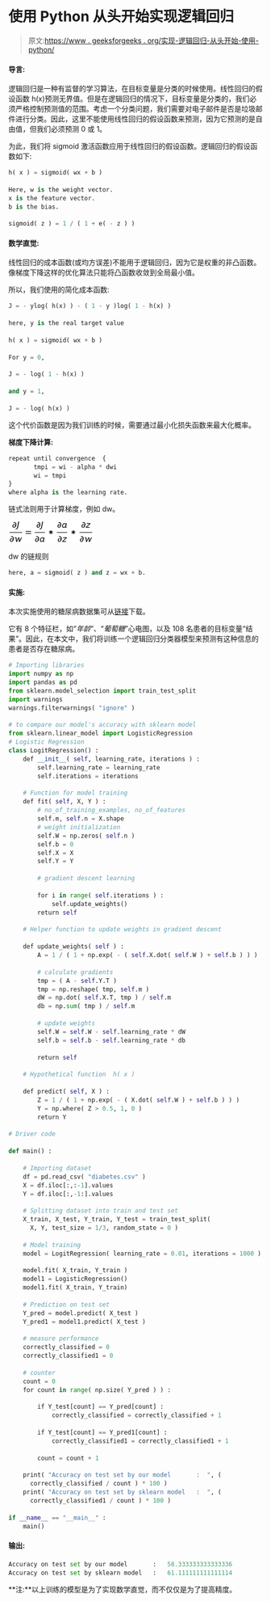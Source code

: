 # 使用 Python 从头开始实现逻辑回归

> 原文:[https://www . geeksforgeeks . org/实现-逻辑回归-从头开始-使用-python/](https://www.geeksforgeeks.org/implementation-of-logistic-regression-from-scratch-using-python/)

#### 导言:

逻辑回归是一种有监督的学习算法，在目标变量是分类的时候使用。线性回归的假设函数 h(x)预测无界值。但是在逻辑回归的情况下，目标变量是分类的，我们必须严格控制预测值的范围。考虑一个分类问题，我们需要对电子邮件是否是垃圾邮件进行分类。因此，这里不能使用线性回归的假设函数来预测，因为它预测的是自由值，但我们必须预测 0 或 1。

为此，我们将 sigmoid 激活函数应用于线性回归的假设函数。逻辑回归的假设函数如下:

```py
h( x ) = sigmoid( wx + b )

Here, w is the weight vector.
x is the feature vector. 
b is the bias.

sigmoid( z ) = 1 / ( 1 + e( - z ) )

```

#### 数学直觉:

线性回归的成本函数(或均方误差)不能用于逻辑回归，因为它是权重的非凸函数。像梯度下降这样的优化算法只能将凸函数收敛到全局最小值。

所以，我们使用的简化成本函数:

```py
J = - ylog( h(x) ) - ( 1 - y )log( 1 - h(x) )

here, y is the real target value

h( x ) = sigmoid( wx + b )

For y = 0,

J = - log( 1 - h(x) )

and y = 1,

J = - log( h(x) )

```

这个代价函数是因为我们训练的时候，需要通过最小化损失函数来最大化概率。

**梯度下降计算:**

```py
repeat until convergence  {
       tmpi = wi - alpha * dwi
       wi = tmpi         
}
where alpha is the learning rate.

```

链式法则用于计算梯度，例如 dw。

![](img/f3ecc57f8ab785744037ec8445b2184c.png)

dw 的链规则

```py
here, a = sigmoid( z ) and z = wx + b.

```

#### 实施:

本次实施使用的糖尿病数据集可从[链接](https://github.com/mohit-baliyan/References)下载。

它有 8 个特征栏，如“*年龄*”、“*葡萄糖*”心电图，以及 108 名患者的目标变量“结果”。因此，在本文中，我们将训练一个逻辑回归分类器模型来预测有这种信息的患者是否存在糖尿病。

```py
# Importing libraries
import numpy as np
import pandas as pd
from sklearn.model_selection import train_test_split
import warnings
warnings.filterwarnings( "ignore" )

# to compare our model's accuracy with sklearn model
from sklearn.linear_model import LogisticRegression
# Logistic Regression
class LogitRegression() :
    def __init__( self, learning_rate, iterations ) :        
        self.learning_rate = learning_rate        
        self.iterations = iterations

    # Function for model training    
    def fit( self, X, Y ) :        
        # no_of_training_examples, no_of_features        
        self.m, self.n = X.shape        
        # weight initialization        
        self.W = np.zeros( self.n )        
        self.b = 0        
        self.X = X        
        self.Y = Y

        # gradient descent learning

        for i in range( self.iterations ) :            
            self.update_weights()            
        return self

    # Helper function to update weights in gradient descent

    def update_weights( self ) :           
        A = 1 / ( 1 + np.exp( - ( self.X.dot( self.W ) + self.b ) ) )

        # calculate gradients        
        tmp = ( A - self.Y.T )        
        tmp = np.reshape( tmp, self.m )        
        dW = np.dot( self.X.T, tmp ) / self.m         
        db = np.sum( tmp ) / self.m 

        # update weights    
        self.W = self.W - self.learning_rate * dW    
        self.b = self.b - self.learning_rate * db

        return self

    # Hypothetical function  h( x ) 

    def predict( self, X ) :    
        Z = 1 / ( 1 + np.exp( - ( X.dot( self.W ) + self.b ) ) )        
        Y = np.where( Z > 0.5, 1, 0 )        
        return Y

# Driver code

def main() :

    # Importing dataset    
    df = pd.read_csv( "diabetes.csv" )
    X = df.iloc[:,:-1].values
    Y = df.iloc[:,-1:].values

    # Splitting dataset into train and test set
    X_train, X_test, Y_train, Y_test = train_test_split(
      X, Y, test_size = 1/3, random_state = 0 )

    # Model training    
    model = LogitRegression( learning_rate = 0.01, iterations = 1000 )

    model.fit( X_train, Y_train )    
    model1 = LogisticRegression()    
    model1.fit( X_train, Y_train)

    # Prediction on test set
    Y_pred = model.predict( X_test )    
    Y_pred1 = model1.predict( X_test )

    # measure performance    
    correctly_classified = 0    
    correctly_classified1 = 0

    # counter    
    count = 0    
    for count in range( np.size( Y_pred ) ) :  

        if Y_test[count] == Y_pred[count] :            
            correctly_classified = correctly_classified + 1

        if Y_test[count] == Y_pred1[count] :            
            correctly_classified1 = correctly_classified1 + 1

        count = count + 1

    print( "Accuracy on test set by our model       :  ", ( 
      correctly_classified / count ) * 100 )
    print( "Accuracy on test set by sklearn model   :  ", ( 
      correctly_classified1 / count ) * 100 )

if __name__ == "__main__" :     
    main()
```

#### 输出:

```py
Accuracy on test set by our model       :   58.333333333333336
Accuracy on test set by sklearn model   :   61.111111111111114

```

**注:**以上训练的模型是为了实现数学直觉，而不仅仅是为了提高精度。